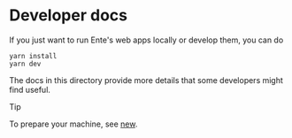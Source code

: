 # Developer docs

If you just want to run Ente's web apps locally or develop them, you can do

    yarn install
    yarn dev

The docs in this directory provide more details that some developers might find
useful.

> [!TIP]
>
> To prepare your machine, see [new](new.md).
